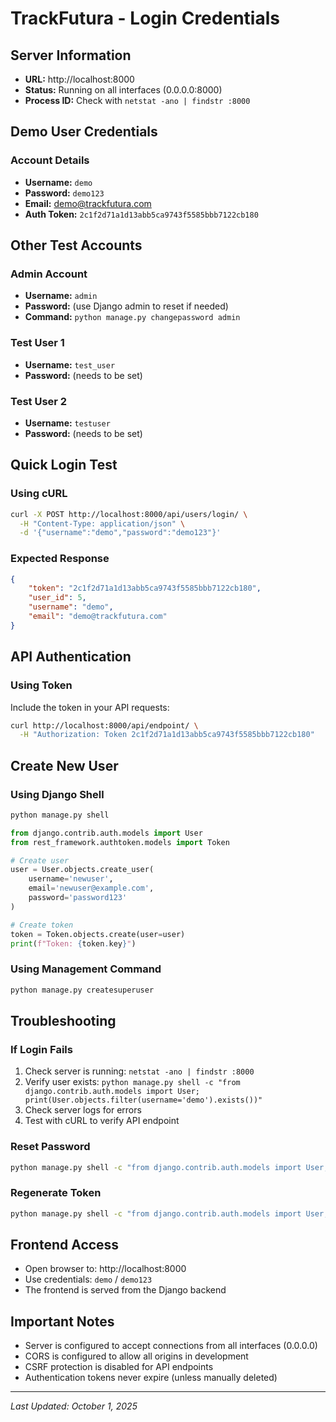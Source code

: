 # TrackFutura - Login Credentials

## Server Information
- **URL:** http://localhost:8000
- **Status:** Running on all interfaces (0.0.0.0:8000)
- **Process ID:** Check with `netstat -ano | findstr :8000`

## Demo User Credentials

### Account Details
- **Username:** `demo`
- **Password:** `demo123`
- **Email:** demo@trackfutura.com
- **Auth Token:** `2c1f2d71a1d13abb5ca9743f5585bbb7122cb180`

## Other Test Accounts

### Admin Account
- **Username:** `admin`
- **Password:** (use Django admin to reset if needed)
- **Command:** `python manage.py changepassword admin`

### Test User 1
- **Username:** `test_user`
- **Password:** (needs to be set)

### Test User 2
- **Username:** `testuser`
- **Password:** (needs to be set)

## Quick Login Test

### Using cURL
```bash
curl -X POST http://localhost:8000/api/users/login/ \
  -H "Content-Type: application/json" \
  -d '{"username":"demo","password":"demo123"}'
```

### Expected Response
```json
{
    "token": "2c1f2d71a1d13abb5ca9743f5585bbb7122cb180",
    "user_id": 5,
    "username": "demo",
    "email": "demo@trackfutura.com"
}
```

## API Authentication

### Using Token
Include the token in your API requests:
```bash
curl http://localhost:8000/api/endpoint/ \
  -H "Authorization: Token 2c1f2d71a1d13abb5ca9743f5585bbb7122cb180"
```

## Create New User

### Using Django Shell
```bash
python manage.py shell
```

```python
from django.contrib.auth.models import User
from rest_framework.authtoken.models import Token

# Create user
user = User.objects.create_user(
    username='newuser',
    email='newuser@example.com',
    password='password123'
)

# Create token
token = Token.objects.create(user=user)
print(f"Token: {token.key}")
```

### Using Management Command
```bash
python manage.py createsuperuser
```

## Troubleshooting

### If Login Fails
1. Check server is running: `netstat -ano | findstr :8000`
2. Verify user exists: `python manage.py shell -c "from django.contrib.auth.models import User; print(User.objects.filter(username='demo').exists())"`
3. Check server logs for errors
4. Test with cURL to verify API endpoint

### Reset Password
```bash
python manage.py shell -c "from django.contrib.auth.models import User; user = User.objects.get(username='demo'); user.set_password('demo123'); user.save(); print('Password reset successfully')"
```

### Regenerate Token
```bash
python manage.py shell -c "from django.contrib.auth.models import User; from rest_framework.authtoken.models import Token; user = User.objects.get(username='demo'); Token.objects.filter(user=user).delete(); token = Token.objects.create(user=user); print(f'New token: {token.key}')"
```

## Frontend Access
- Open browser to: http://localhost:8000
- Use credentials: `demo` / `demo123`
- The frontend is served from the Django backend

## Important Notes
- Server is configured to accept connections from all interfaces (0.0.0.0)
- CORS is configured to allow all origins in development
- CSRF protection is disabled for API endpoints
- Authentication tokens never expire (unless manually deleted)

---
*Last Updated: October 1, 2025*
